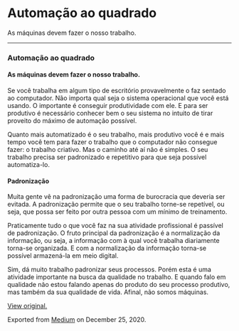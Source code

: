 Automação ao quadrado
=====================

As máquinas devem fazer o nosso trabalho.

------------------------------------------------------------------------

### Automação ao quadrado

#### As máquinas devem fazer o nosso trabalho. 

Se você trabalha em algum tipo de escritório provavelmente o faz sentado
ao computador. Não importa qual seja o sistema operacional que você está
usando. O importante é conseguir produtividade com ele. E para ser
produtivo é necessário conhecer bem o seu sistema no intuito de tirar
proveito do máximo de automação possível. 

Quanto mais automatizado é o seu trabalho, mais produtivo você é e mais
tempo você tem para fazer o trabalho que o computador não consegue
fazer: o trabalho criativo. Mas o caminho até aí não é simples. O seu
trabalho precisa ser padronizado e repetitivo para que seja possível
automatiza-lo. 

#### Padronização 

Muita gente vê na padronização uma forma de burocracia que deveria ser
evitada. A padronização permite que o seu trabalho torne-se repetível,
ou seja, que possa ser feito por outra pessoa com um mínimo de
treinamento. 

Praticamente tudo o que você faz na sua atividade profissional é
passível de padronização. O fruto principal da padronização é a
normalização da informação, ou seja, a informação com à qual você
trabalha diariamente torna-se organizada. E com a normalização da
informação torna-se possível armazená-la em meio digital. 

Sim, dá muito trabalho padronizar seus processos. Porém esta é uma
atividade importante na busca da qualidade no trabalho. E quando falo em
qualidade não estou falando apenas do produto do seu processo produtivo,
mas também da sua qualidade de vida. Afinal, não somos máquinas. 

  

[View original.](https://medium.com/p/6428a0c708aa)

Exported from [Medium](https://medium.com) on December 25, 2020.
